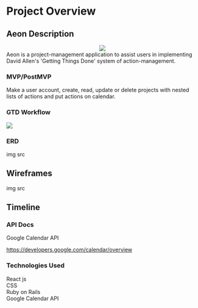 # Project Overview

## Aeon Description
<center><img src="https://i.imgur.com/pCCDud6.png"></center>
Aeon is a project-management application to assist users in implementing David Allen's 'Getting Things Done' system of action-management.

### MVP/PostMVP

Make a user account, create, read, update or delete projects with nested lists of actions and put actions on calendar.

### GTD Workflow

<img src="https://i.ytimg.com/vi/jiR7U1hJZbY/maxresdefault.jpg">

### ERD

img src

## Wireframes

img src

## Timeline


### API Docs

Google Calendar API

https://developers.google.com/calendar/overview

### Technologies Used

React js
<br> CSS
<br> Ruby on Rails
<br> Google Calendar API
